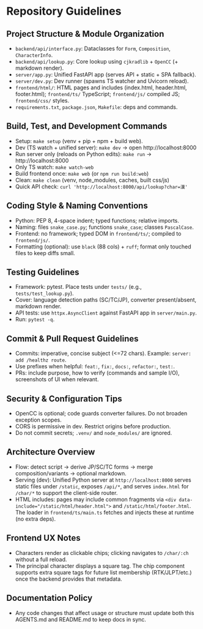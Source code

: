 # Repository Guidelines

## Project Structure & Module Organization
- `backend/api/interface.py`: Dataclasses for `Form`, `Composition`, `CharacterInfo`.
- `backend/api/lookup.py`: Core lookup using `cjkradlib` + `OpenCC` (+ markdown render).
- `server/app.py`: Unified FastAPI app (serves API + static + SPA fallback).
- `server/dev.py`: Dev runner (spawns TS watcher and Uvicorn reload).
- `frontend/html/`: HTML pages and includes (index.html, header.html, footer.html); `frontend/ts/` TypeScript; `frontend/js/` compiled JS; `frontend/css/` styles.
- `requirements.txt`, `package.json`, `Makefile`: deps and commands.

## Build, Test, and Development Commands
- Setup: `make setup` (venv + pip + npm + build web).
- Dev (TS watch + unified server): `make dev` → open http://localhost:8000
- Run server only (reloads on Python edits): `make run` → http://localhost:8000
- Only TS watch: `make watch-web`
- Build frontend once: `make web` (or `npm run build:web`)
- Clean: `make clean` (venv, node_modules, caches, built css/js)
- Quick API check: `curl 'http://localhost:8000/api/lookup?char=漢'`

## Coding Style & Naming Conventions
- Python: PEP 8, 4-space indent; typed functions; relative imports.
- Naming: files `snake_case.py`; functions `snake_case`; classes `PascalCase`.
- Frontend: no framework; typed DOM in `frontend/ts/`; compiled to `frontend/js/`.
- Formatting (optional): use `black` (88 cols) + `ruff`; format only touched files to keep diffs small.

## Testing Guidelines
- Framework: pytest. Place tests under `tests/` (e.g., `tests/test_lookup.py`).
- Cover: language detection paths (SC/TC/JP), converter present/absent, markdown render.
- API tests: use `httpx.AsyncClient` against FastAPI app in `server/main.py`.
- Run: `pytest -q`.

## Commit & Pull Request Guidelines
- Commits: imperative, concise subject (<=72 chars). Example: `server: add /healthz route`.
- Use prefixes when helpful: `feat:`, `fix:`, `docs:`, `refactor:`, `test:`.
- PRs: include purpose, how to verify (commands and sample I/O), screenshots of UI when relevant.

## Security & Configuration Tips
- OpenCC is optional; code guards converter failures. Do not broaden exception scopes.
- CORS is permissive in dev. Restrict origins before production.
- Do not commit secrets; `.venv/` and `node_modules/` are ignored.

## Architecture Overview
- Flow: detect script → derive JP/SC/TC forms → merge composition/variants → optional markdown.
- Serving (dev): Unified Python server at `http://localhost:8000` serves static files under `/static`, exposes `/api/*`, and serves `index.html` for `/char/*` to support the client-side router.
- HTML includes: pages may include common fragments via `<div data-include="/static/html/header.html">` and `/static/html/footer.html`. The loader in `frontend/ts/main.ts` fetches and injects these at runtime (no extra deps).

## Frontend UX Notes
- Characters render as clickable chips; clicking navigates to `/char/:ch` without a full reload.
- The principal character displays a square tag. The chip component supports extra square tags for future list membership (RTK/JLPT/etc.) once the backend provides that metadata.

## Documentation Policy
- Any code changes that affect usage or structure must update both this AGENTS.md and README.md to keep docs in sync.
